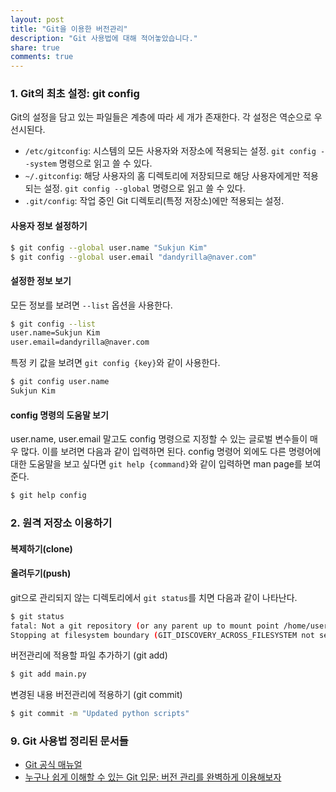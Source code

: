 ```yaml
---
layout: post
title: "Git을 이용한 버전관리"
description: "Git 사용법에 대해 적어놓았습니다."
share: true
comments: true
---
```


### 1. Git의 최초 설정: git config

Git의 설정을 담고 있는 파일들은 계층에 따라 세 개가 존재한다. 각 설정은 역순으로 우선시된다.

* `/etc/gitconfig`: 시스템의 모든 사용자와 저장소에 적용되는 설정. `git config --system` 명령으로 읽고 쓸 수 있다.
* `~/.gitconfig`: 해당 사용자의 홈 디렉토리에 저장되므로 해당 사용자에게만 적용되는 설정. `git config --global` 명령으로 읽고 쓸 수 있다.
* `.git/config`: 작업 중인 Git 디렉토리(특정 저장소)에만 적용되는 설정.

#### 사용자 정보 설정하기

```bash
$ git config --global user.name "Sukjun Kim"
$ git config --global user.email "dandyrilla@naver.com"
```

#### 설정한 정보 보기

모든 정보를 보려면 `--list` 옵션을 사용한다.

```bash
$ git config --list
user.name=Sukjun Kim
user.email=dandyrilla@naver.com
```

특정 키 값을 보려면 `git config {key}`와 같이 사용한다.

```bash
$ git config user.name
Sukjun Kim
```

#### config 명령의 도움말 보기

user.name, user.email 말고도 config 명령으로 지정할 수 있는 글로벌 변수들이 매우 많다. 이를 보려면 다음과 같이 입력하면 된다. config 명령어 외에도 다른 명령어에 대한 도움말을 보고 싶다면 `git help {command}`와 같이 입력하면 man page를 보여준다.

```bash
$ git help config
```

### 2. 원격 저장소 이용하기

#### 복제하기(clone)

#### 올려두기(push)





git으로 관리되지 않는 디렉토리에서 `git status`를 치면 다음과 같이 나타난다.

```bash
$ git status
fatal: Not a git repository (or any parent up to mount point /home/user)
Stopping at filesystem boundary (GIT_DISCOVERY_ACROSS_FILESYSTEM not set).
```

버전관리에 적용할 파일 추가하기 (git add)
```bash
$ git add main.py
```


변경된 내용 버전관리에 적용하기 (git commit)

```bash
$ git commit -m "Updated python scripts"
```



### 9. Git 사용법 정리된 문서들

* [Git 공식 매뉴얼](https://git-scm.com/book/ko/v2/%EC%8B%9C%EC%9E%91%ED%95%98%EA%B8%B0-%EB%B2%84%EC%A0%84-%EA%B4%80%EB%A6%AC%EB%9E%80%3F)
* [누구나 쉽게 이해할 수 있는 Git 입문: 버전 관리를 완벽하게 이용해보자](https://backlogtool.com/git-guide/kr/)